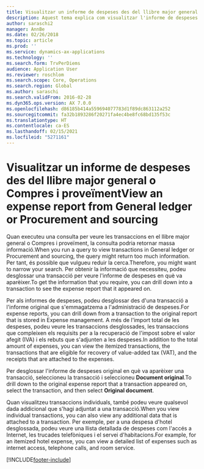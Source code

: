 ```yaml
---
title: Visualitzar un informe de despeses des del llibre major general o Compres i proveïment
description: Aquest tema explica com visualitzar l'informe de despeses original en què va aparèixer una transacció.
author: saraschi2
manager: AnnBe
ms.date: 02/26/2018
ms.topic: article
ms.prod: ''
ms.service: dynamics-ax-applications
ms.technology: ''
ms.search.form: TrvPerDiems
audience: Application User
ms.reviewer: roschlom
ms.search.scope: Core, Operations
ms.search.region: Global
ms.author: saraschi
ms.search.validFrom: 2016-02-28
ms.dyn365.ops.version: AX 7.0.0
ms.openlocfilehash: d86185b414a559694077783d1f89dc863112a252
ms.sourcegitcommit: fa32b1893286f20271fa4ec4be8fc68bd135f53c
ms.translationtype: HT
ms.contentlocale: ca-ES
ms.lasthandoff: 02/15/2021
ms.locfileid: "5271161"
---
```

# <a name="view-an-expense-report-from-general-ledger-or-procurement-and-sourcing"></a><span data-ttu-id="2ae01-103">Visualitzar un informe de despeses des del llibre major general o Compres i proveïment</span><span class="sxs-lookup"><span data-stu-id="2ae01-103">View an expense report from General ledger or Procurement and sourcing</span></span>

<span data-ttu-id="2ae01-104">Quan executeu una consulta per veure les transaccions en el llibre major general o Compres i proveïment, la consulta podria retornar massa informació.</span><span class="sxs-lookup"><span data-stu-id="2ae01-104">When you run a query to view transactions in General ledger or Procurement and sourcing, the query might return too much information.</span></span> <span data-ttu-id="2ae01-105">Per tant, és possible que vulgueu reduir la cerca.</span><span class="sxs-lookup"><span data-stu-id="2ae01-105">Therefore, you might want to narrow your search.</span></span> <span data-ttu-id="2ae01-106">Per obtenir la informació que necessiteu, podeu desglossar una transacció per veure l'informe de despeses en què va aparèixer.</span><span class="sxs-lookup"><span data-stu-id="2ae01-106">To get the information that you require, you can drill down into a transaction to see the expense report that it appeared on.</span></span>

<span data-ttu-id="2ae01-107">Per als informes de despeses, podeu desglossar des d'una transacció a l'informe original que s'emmagatzema a l'administració de despeses.</span><span class="sxs-lookup"><span data-stu-id="2ae01-107">For expense reports, you can drill down from a transaction to the original report that is stored in Expense management.</span></span> <span data-ttu-id="2ae01-108">A més de l'import total de les despeses, podeu veure les transaccions desglossades, les transaccions que compleixen els requisits per a la recuperació de l'impost sobre el valor afegit (IVA) i els rebuts que s'adjunten a les despeses.</span><span class="sxs-lookup"><span data-stu-id="2ae01-108">In addition to the total amount of expenses, you can view the itemized transactions, the transactions that are eligible for recovery of value-added tax (VAT), and the receipts that are attached to the expenses.</span></span>

<span data-ttu-id="2ae01-109">Per desglossar l'informe de despeses original en què va aparèixer una transacció, seleccioneu la transacció i seleccioneu **Document original**.</span><span class="sxs-lookup"><span data-stu-id="2ae01-109">To drill down to the original expense report that a transaction appeared on, select the transaction, and then select **Original document**.</span></span>

<span data-ttu-id="2ae01-110">Quan visualitzeu transaccions individuals, també podeu veure qualsevol dada addicional que s'hagi adjuntat a una transacció.</span><span class="sxs-lookup"><span data-stu-id="2ae01-110">When you view individual transactions, you can also view any additional data that is attached to a transaction.</span></span> <span data-ttu-id="2ae01-111">Per exemple, per a una despesa d'hotel desglossada, podeu veure una llista detallada de despeses com l'accés a Internet, les trucades telefòniques i el servei d'habitacions.</span><span class="sxs-lookup"><span data-stu-id="2ae01-111">For example, for an itemized hotel expense, you can view a detailed list of expenses such as internet access, telephone calls, and room service.</span></span>


[!INCLUDE[footer-include](../includes/footer-banner.md)]